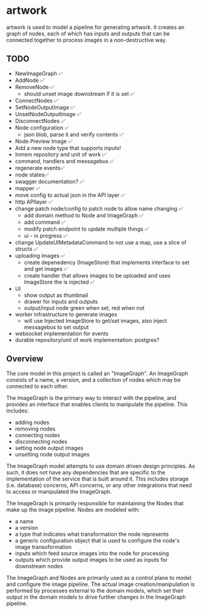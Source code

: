 # artwork

artwork is used to model a pipeline for generating artwork. It creates an graph
of nodes, each of which has inputs and outputs that can be connected together
to process images in a non-destructive way.

## TODO

- NewImageGraph ✅
- AddNode ✅
- RemoveNode ✅
  - should unset image downstream if it is set ✅
- ConnectNodes ✅
- SetNodeOutputImage ✅
- UnsetNodeOutputImage ✅
- DisconnectNodes ✅
- Node configuration ✅
  - json blob, parse it and verify contents ✅
- Node Preview Image ✅
- Add a new node type that supports inputs!
- Inmem repository and unit of work ✅
- command, handlers and messagebus ✅
- regenerate events✅
- node states✅
- swagger documentation? ✅
- mapper ✅
- move config to actual json in the API layer ✅
- http APIlayer ✅
- change patch node/config to patch node to allow name changing ✅
  - add domain method to Node and ImageGraph ✅
  - add command ✅
  - modify patch endpoint to update multiple things ✅
  - ui - in progress ✅
- change UpdateUIMetadataCommand to not use a map, use a slice of structs ✅
- uploading images ✅
  - create depenedency (ImageStore) that implements interface to set and get images ✅
  - create handler that allows images to be uploaded and uses ImageStore the is injected ✅
- UI
  - show output as thumbnail
  - drawer for inputs and outputs
  - output/input node green when set, red when not
- worker infrastructure to generate images
  - will use Injected ImageStore to get/set images, also inject messagebus to set output
- websocket implementation for events
- durable repository/unit of work implementation: postgres?

## Overview

The core model in this project is called an "ImageGraph". An ImageGraph
consists of a name, a version, and a collection of nodes which may be connected
to each other.

The ImageGraph is the primary way to interact with the pipeline, and provides
an interface that enables clients to manipulate the pipeline. This includes:
- adding nodes
- removing nodes
- connecting nodes
- disconnecting nodes
- setting node output images
- unsetting node output images

The ImageGraph model attempts to use domain driven design principles. As such, 
it does not have any dependencies that are specific to the implementation of
the service that is built around it. This includes storage (i.e. database) 
concerns, API concerns, or any other integrations that need to access or 
manipulated the ImageGraph.

The ImageGraph is primarily responsible for maintaining the Nodes that make
up the image pipeline. Nodes are modeled with:
- a name
- a version
- a type that indicates what transformation the node represents
- a generic configuration object that is used to configure the node's 
  image transoformation
- inputs which feed source images into the node for processing
- outputs which provide output images to be used as inputs for downstream nodes

The ImageGraph and Nodes are primarily used as a control plane to model and
configure the image pipeline. The actual image creation/manipulation is 
performed by processes external to the domain models, which set their output
in the domain models to drive further changes in the ImageGraph pipeline.


